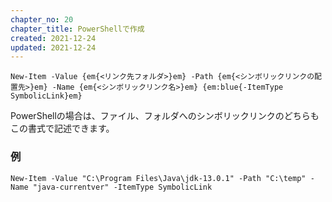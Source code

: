 ```yaml
---
chapter_no: 20
chapter_title: PowerShellで作成
created: 2021-12-24
updated: 2021-12-24
---
```

```syntax
New-Item -Value {em{<リンク先フォルダ>}em} -Path {em{<シンボリックリンクの配置先>}em} -Name {em{<シンボリックリンク名>}em} {em:blue{-ItemType SymbolicLink}em}
```
PowerShellの場合は、ファイル、フォルダへのシンボリックリンクのどちらもこの書式で記述できます。

### 例
```
New-Item -Value "C:\Program Files\Java\jdk-13.0.1" -Path "C:\temp" -Name "java-currentver" -ItemType SymbolicLink
```
